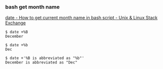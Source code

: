 ### bash get month name


[date - How to get current month name in bash script - Unix &amp; Linux Stack Exchange](https://unix.stackexchange.com/questions/341388/how-to-get-current-month-name-in-bash-script/341399 "date - How to get current month name in bash script - Unix &amp; Linux Stack Exchange")


 

```
$ date +%B
December

$ date +%b
Dec

$ date +'%B is abbreviated as "%b"'
December is abbreviated as "Dec"
```

